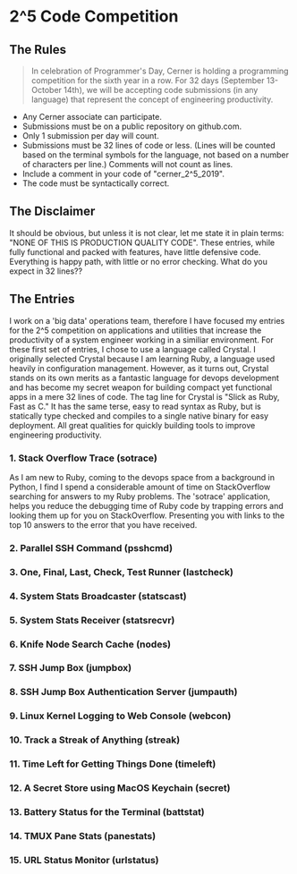 # 2^5 Code Competition

## The Rules

> In celebration of Programmer's Day, Cerner is holding a programming competition
for the sixth year in a row. For 32 days (September 13-October 14th), we will
be accepting code submissions (in any language) that represent the concept of
engineering productivity.


* Any Cerner associate can participate.
* Submissions must be on a public repository on github.com.
* Only 1 submission per day will count.
* Submissions must be 32 lines of code or less.  (Lines will be counted based on the terminal symbols for the language, not based on a number of characters per line.) Comments will not count as lines.
* Include a comment in your code of "cerner_2^5_2019".
* The code must be syntactically correct.

## The Disclaimer

It should be obvious, but unless it is not clear, let me state it in plain terms: "NONE OF THIS IS PRODUCTION QUALITY CODE". These entries, while fully functional and packed with features, have little defensive code. Everything is happy path, with little or no error checking. What do you expect in 32 lines?? 

## The Entries

I work on a 'big data' operations team, therefore I have focused my entries for the 2^5 competition on applications and utilities that increase the productivity of a system engineer working in a similiar environment. For these first set of entries, I chose to use a language called Crystal. I originally selected Crystal because I am learning Ruby, a language used heavily in configuration management. However, as it turns out, Crystal stands on its own merits as a fantastic language for devops development and has become my secret weapon for building compact yet functional apps in a mere 32 lines of code. The tag line for Crystal is "Slick as Ruby, Fast as C." It has the same terse, easy to read syntax as Ruby, but is statically type checked and compiles to a single native binary for easy deployment. All great qualities for quickly building tools to improve engineering productivity.


### 1. Stack Overflow Trace (sotrace)

As I am new to Ruby, coming to the devops space from a background in Python, I find I spend a considerable amount of time on StackOverflow searching for answers to my Ruby problems. The 'sotrace' application, helps you reduce the debugging time of Ruby code by trapping errors and looking them up for you on StackOverflow. Presenting you with links to the top 10 answers to the error that you have received.

### 2. Parallel SSH Command (psshcmd)

### 3. One, Final, Last, Check, Test Runner (lastcheck)

### 4. System Stats Broadcaster (statscast)

### 5. System Stats Receiver (statsrecvr)

### 6. Knife Node Search Cache (nodes)

### 7. SSH Jump Box (jumpbox)

### 8. SSH Jump Box Authentication Server (jumpauth)

### 9. Linux Kernel Logging to Web Console (webcon)

### 10. Track a Streak of Anything (streak)

### 11. Time Left for Getting Things Done (timeleft)

### 12. A Secret Store using MacOS Keychain (secret)

### 13. Battery Status for the Terminal (battstat)

### 14. TMUX Pane Stats (panestats)

### 15. URL Status Monitor (urlstatus)
